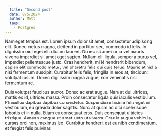 ```yaml
---
  title: "Second post"
  date: 8/5/2024
  author: Matt
  tags:
    - Postgres
---
```


Nam eget tempus est. Lorem ipsum dolor sit amet, consectetur adipiscing elit. Donec metus magna, eleifend in porttitor sed, commodo id felis. In dignissim orci eget elit dictum laoreet. Donec sit amet urna vel mauris viverra imperdiet sit amet eget sapien. Nullam elit ligula, semper a purus vel, imperdiet pellentesque justo. Cras hendrerit, mi id hendrerit bibendum, sapien elit commodo metus, vel pharetra felis dui quis tellus. Mauris et nisl a nisi fermentum suscipit. Curabitur felis felis, fringilla in eros at, tincidunt volutpat ipsum. Donec dignissim magna augue, non venenatis nisi fermentum ac.

Duis volutpat faucibus auctor. Donec ac erat augue. Nam at dui ultrices, mattis ex id, ultrices massa. Proin consectetur ligula quis iaculis vestibulum. Phasellus dapibus dapibus consectetur. Suspendisse lacinia felis eget mi vestibulum, eu gravida dolor sagittis. Nunc at quam ac orci scelerisque lobortis et in nulla. Etiam eu consequat eros. Duis consequat ultricies tristique. Aenean congue sit amet justo ut viverra. Cras in augue vehicula, cursus orci non, maximus leo. Curabitur hendrerit est eu nibh condimentum, et feugiat felis pulvinar.
